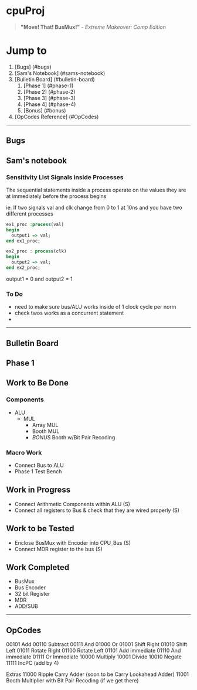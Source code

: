# cpuProj

> **"Move! That! BusMux!"** _- Extreme Makeover: Comp Edition_


# Jump to
1. [Bugs] (#bugs)
2. [Sam's Notebook] (#sams-notebook)
3. [Bulletin Board] (#bulletin-board)
    1. [Phase 1] (#phase-1)
    2. [Phase 2] (#phase-2)
    3. [Phase 3] (#phase-3)
    4. [Phase 4] (#phase-4)
    5. [Bonus] (#bonus)
4. [OpCodes Reference] (#OpCodes)

***
## Bugs

## Sam's notebook
### Sensitivity List Signals inside Processes
The sequential statements inside a process operate on the values they are at immediately before the process begins 

ie. If two signals val and clk change from 0 to 1 at 10ns and you have two different processes
```VHDL
ex1_proc :process(val)
begin
  output1 => val; 
end ex1_proc;

ex2_proc : process(clk)
begin
  output2 => val;
end ex2_proc;
```
output1 = 0 and output2 = 1

### To Do
* need to make sure bus/ALU works inside of 1 clock cycle per norm
* check twos works as a concurrent statement
* 

***
## Bulletin Board
## Phase 1
## Work to Be Done
### Components 
  * ALU
    * MUL
      * Array MUL
      * Booth MUL
      * *BONUS* Booth w/Bit Pair Recoding
    
    
### Macro Work
* Connect Bus to ALU
* Phase 1 Test Bench  

## Work in Progress
* Connect Arithmetic Components within ALU (S)
* Connect all registers to Bus & check that they are wired properly (S)
## Work to be Tested
* Enclose BusMux with Encoder into CPU_Bus (S)
* Connect MDR register to the bus (S)

## Work Completed
* BusMux
* Bus Encoder
* 32 bit Register
* MDR
* ADD/SUB
***

## OpCodes
00101   Add
00110   Subtract
00111   And
01000   Or
01001   Shift Right
01010   Shift Left
01011   Rotate Right
01100   Rotate Left
01101   Add immediate
01110   And immediate
01111   Or Immediate
10000   Multiply
10001   Divide
10010   Negate
11111   IncPC (add by 4)

Extras
11000   Ripple Carry Adder (soon to be Carry Lookahead Adder)
11001   Booth Multiplier with Bit Pair Recoding (if we get there)   
